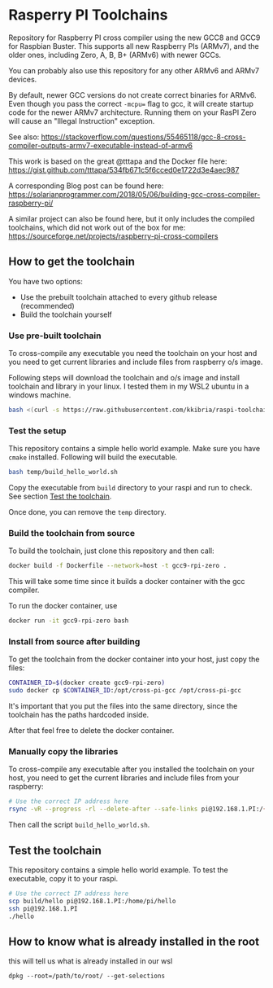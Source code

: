 # Rasperry PI Toolchains

Repository for Raspberry PI cross compiler using the new GCC8 and GCC9 for Raspbian Buster.
This supports all new Raspberry PIs (ARMv7), and the older ones, including Zero, A, B, B+ (ARMv6) with newer GCCs.

You can probably also use this repository for any other ARMv6 and ARMv7 devices.

By default, newer GCC versions do not create correct binaries for ARMv6. Even though you pass the correct `-mcpu=` flag to gcc,
it will create startup code for the newer ARMv7 architecture. Running them on your RasPI Zero will cause an "Illegal Instruction" exception.

See also:
https://stackoverflow.com/questions/55465118/gcc-8-cross-compiler-outputs-armv7-executable-instead-of-armv6

This work is based on the great @tttapa and the Docker file here:
https://gist.github.com/tttapa/534fb671c5f6cced0e1722d3e4aec987

A corresponding Blog post can be found here:
https://solarianprogrammer.com/2018/05/06/building-gcc-cross-compiler-raspberry-pi/

A similar project can also be found here, but it only includes the compiled toolchains, which did not work out of the box for me:
https://sourceforge.net/projects/raspberry-pi-cross-compilers

## How to get the toolchain

You have two options:

- Use the prebuilt toolchain attached to every github release (recommended)
- Build the toolchain yourself

### Use pre-built toolchain
To cross-compile any executable you need the toolchain on your host and
you need to get current libraries and include files from raspberry o/s image.

Following steps will download the toolchain and o/s image and install toolchain and library in your linux. I tested them in my WSL2 ubuntu in a windows machine.

```bash
bash <(curl -s https://raw.githubusercontent.com/kkibria/raspi-toolchain/master/install.sh)
```
### Test the setup
This repository contains a simple hello world example.
Make sure you have ``cmake`` installed. Following will build the executable.
```bash
bash temp/build_hello_world.sh
```
Copy the executable from ``build`` directory to your raspi
and run to check. See section [Test the toolchain](#test-the-toolchain).

Once done, you can remove the ``temp`` directory.

### Build the toolchain from source

To build the toolchain, just clone this repository and then call:

```bash
docker build -f Dockerfile --network=host -t gcc9-rpi-zero .
```

This will take some time since it builds a docker container with the gcc compiler.

To run the docker container, use

```bash
docker run -it gcc9-rpi-zero bash
```

### Install from source after building

To get the toolchain from the docker container into your host, just copy the files:

```bash
CONTAINER_ID=$(docker create gcc9-rpi-zero)
sudo docker cp $CONTAINER_ID:/opt/cross-pi-gcc /opt/cross-pi-gcc
```

It's important that you put the files into the same directory, since the toolchain has the paths hardcoded inside.

After that feel free to delete the docker container.

### Manually copy the libraries
To cross-compile any executable after you installed the toolchain on your host,
you need to get the current libraries and include files from your raspberry:

```bash
# Use the correct IP address here
rsync -vR --progress -rl --delete-after --safe-links pi@192.168.1.PI:/{lib,usr,etc/ld.so.conf.d,opt/vc/lib} $HOME/rpi/rootfs
```

Then call the script `build_hello_world.sh`.

## Test the toolchain

This repository contains a simple hello world example.
To test the executable, copy it to your raspi.

```bash
# Use the correct IP address here
scp build/hello pi@192.168.1.PI:/home/pi/hello
ssh pi@192.168.1.PI
./hello
```

## How to know what is already installed in the root
this will tell us what is already installed in our wsl 
```
dpkg --root=/path/to/root/ --get-selections
```



